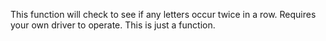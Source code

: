 This function will check to see if any letters occur twice in a row. Requires your own driver to operate. This is just a function.
